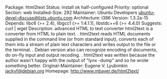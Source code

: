 Package: html2text
Status: install ok half-configured
Priority: optional
Section: web
Installed-Size: 292
Maintainer: Ubuntu Developers <ubuntu-devel-discuss@lists.ubuntu.com>
Architecture: i386
Version: 1.3.2a-15
Depends: libc6 (>= 2.4), libgcc1 (>= 1:4.1.1), libstdc++6 (>= 4.4.0)
Suggests: curl | wget
Description: advanced HTML to text converter
 html2text is a converter from HTML to plain text.
 .
 html2text reads HTML documents supplied in the command line (or from standard
 input), converts each of them into a stream of plain text characters and
 writes output to the file or the terminal.
 .
 Debian version also can recognize encoding of documents, do on-fly
 input and output recoding.
 .
 html2text was written because the author wasn't happy with the
 output of "lynx -dump" and so he wrote something better.
Original-Maintainer: Eugene V. Lyubimkin <jackyf@debian.org>
Homepage: http://www.mbayer.de/html2text/
